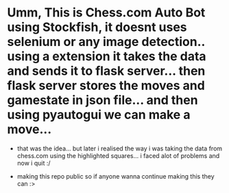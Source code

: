# Umm, This is Chess.com Auto Bot using Stockfish, it doesnt uses selenium or any image detection.. using a extension it takes the data and sends it to flask server... then flask server stores the moves and gamestate in json file... and then using pyautogui we can make a move...

- that was the idea... but later i realised the way i was taking the data from chess.com using the highlighted squares... i faced alot of problems and now i quit :/ 


 - making this repo public so if anyone wanna continue making this they can :>

